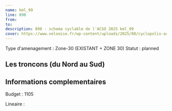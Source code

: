 ```yaml
---
name: kml_99 
line: 898
from: 
to:  
description: 898 - schema cyclable de l'ACSO 2025 kml_99 
cover: https://www.velooise.fr/wp-content/uploads/2025/08/cyclopolis-acso-898.jpg
---
```

Type d'amenagement : Zone-30 (EXISTANT + ZONE 30)
Statut : planned
## Les troncons (du Nord au Sud)

## Informations complementaires

Budget  : 1105 

Lineaire :


